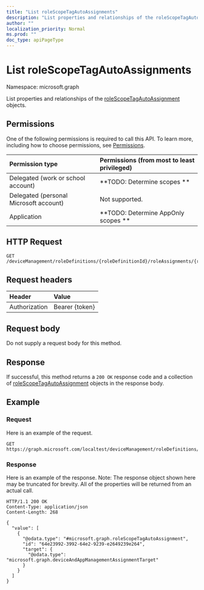 ```yaml
---
title: "List roleScopeTagAutoAssignments"
description: "List properties and relationships of the roleScopeTagAutoAssignment objects."
author: ""
localization_priority: Normal
ms.prod: ""
doc_type: apiPageType
---
```


# List roleScopeTagAutoAssignments

Namespace: microsoft.graph

List properties and relationships of the [roleScopeTagAutoAssignment](../resources/rolescopetagautoassignment.md) objects.

## Permissions
One of the following permissions is required to call this API. To learn more, including how to choose permissions, see [Permissions](/concepts/permissions-reference.md).

|Permission type|Permissions (from most to least privileged)|
|:---|:---|
|Delegated (work or school account)|**TODO: Determine scopes **|
|Delegated (personal Microsoft account)|Not supported.|
|Application|**TODO: Determine AppOnly scopes **|

## HTTP Request
<!-- {
  "blockType": "ignored"
}
-->
``` http
GET /deviceManagement/roleDefinitions/{roleDefinitionId}/roleAssignments/{roleAssignmentId}/microsoft.graph.deviceAndAppManagementRoleAssignment/roleScopeTags/{roleScopeTagId}/assignments
```

## Request headers
|Header|Value|
|:---|:---|
|Authorization|Bearer {token}|

## Request body
Do not supply a request body for this method.

## Response
If successful, this method returns a `200 OK` response code and a collection of [roleScopeTagAutoAssignment](../resources/rolescopetagautoassignment.md) objects in the response body.

## Example

### Request
Here is an example of the request.
<!-- {
  "blockType": "request",
  "name": "get_rolescopetagautoassignment"
}
-->
``` http
GET https://graph.microsoft.com/localtest/deviceManagement/roleDefinitions/{roleDefinitionId}/roleAssignments/{roleAssignmentId}/microsoft.graph.deviceAndAppManagementRoleAssignment/roleScopeTags/{roleScopeTagId}/assignments
```

### Response
Here is an example of the response. Note: The response object shown here may be truncated for brevity. All of the properties will be returned from an actual call.
<!-- {
  "blockType": "response",
  "truncated": true,
  "@odata.type": "collection(microsoft.graph.rolescopetagautoassignment)"
}
-->
``` http
HTTP/1.1 200 OK
Content-Type: application/json
Content-Length: 268

{
  "value": [
    {
      "@odata.type": "#microsoft.graph.roleScopeTagAutoAssignment",
      "id": "64e23992-3992-64e2-9239-e2649239e264",
      "target": {
        "@odata.type": "microsoft.graph.deviceAndAppManagementAssignmentTarget"
      }
    }
  ]
}
```

